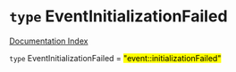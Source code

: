 # `type` EventInitializationFailed

[Documentation Index](../README.md)

`type` EventInitializationFailed = <mark>"event::initializationFailed"</mark>
